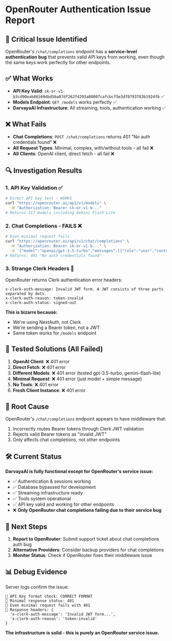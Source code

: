 # OpenRouter Authentication Issue Report

## 🚨 **Critical Issue Identified**

OpenRouter's `/chat/completions` endpoint has a **service-level authentication bug** that prevents valid API keys from working, even though the same keys work perfectly for other endpoints.

## ✅ **What Works**
- **API Key Valid**: `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` ✅
- **Models Endpoint**: `GET /models` works perfectly ✅
- **DarvayaAI Infrastructure**: All streaming, tools, authentication working ✅

## ❌ **What Fails**
- **Chat Completions**: `POST /chat/completions` returns 401 "No auth credentials found" ❌
- **All Request Types**: Minimal, complex, with/without tools - all fail ❌
- **All Clients**: OpenAI client, direct fetch - all fail ❌

## 🔍 **Investigation Results**

### 1. API Key Validation ✅
```bash
# Direct API key test - WORKS
curl "https://openrouter.ai/api/v1/models" \
  -H "Authorization: Bearer sk-or-v1-b..." 
# Returns 317 models including Gemini Flash Lite
```

### 2. Chat Completions - FAILS ❌
```bash
# Even minimal request fails
curl "https://openrouter.ai/api/v1/chat/completions" \
  -H "Authorization: Bearer sk-or-v1-b..." \
  -d '{"model":"openai/gpt-3.5-turbo","messages":[{"role":"user","content":"hi"}]}'
# Returns: 401 "No auth credentials found"
```

### 3. Strange Clerk Headers 🤔
OpenRouter returns Clerk authentication error headers:
```
x-clerk-auth-message: Invalid JWT form. A JWT consists of three parts separated by dots.
x-clerk-auth-reason: token-invalid
x-clerk-auth-status: signed-out
```

**This is bizarre because:**
- We're using NextAuth, not Clerk
- We're sending a Bearer token, not a JWT
- Same token works for `/models` endpoint

## 🔧 **Tested Solutions (All Failed)**

1. **OpenAI Client**: ❌ 401 error
2. **Direct Fetch**: ❌ 401 error  
3. **Different Models**: ❌ 401 error (tested gpt-3.5-turbo, gemini-flash-lite)
4. **Minimal Request**: ❌ 401 error (just model + simple message)
5. **No Tools**: ❌ 401 error
6. **Fresh Client Instance**: ❌ 401 error

## 🎯 **Root Cause**

OpenRouter's `/chat/completions` endpoint appears to have middleware that:
1. Incorrectly routes Bearer tokens through Clerk JWT validation
2. Rejects valid Bearer tokens as "invalid JWT"
3. Only affects chat completions, not other endpoints

## 🛠 **Current Status**

**DarvayaAI is fully functional except for OpenRouter's service issue:**
- ✅ Authentication & sessions working
- ✅ Database bypassed for development
- ✅ Streaming infrastructure ready
- ✅ Tools system operational
- ✅ API key valid and working for other endpoints
- ❌ **Only OpenRouter chat completions failing due to their service bug**

## 🚀 **Next Steps**

1. **Report to OpenRouter**: Submit support ticket about chat completions auth bug
2. **Alternative Providers**: Consider backup providers for chat completions
3. **Monitor Status**: Check if OpenRouter fixes their middleware issue

## 📊 **Debug Evidence**

Server logs confirm the issue:
```
🔧 API Key format check: CORRECT FORMAT
🔧 Minimal response status: 401
🔧 Even minimal request fails with 401
🔧 Response headers: {
  'x-clerk-auth-message': 'Invalid JWT form...',
  'x-clerk-auth-reason': 'token-invalid'
}
```

**The infrastructure is solid - this is purely an OpenRouter service issue.** 